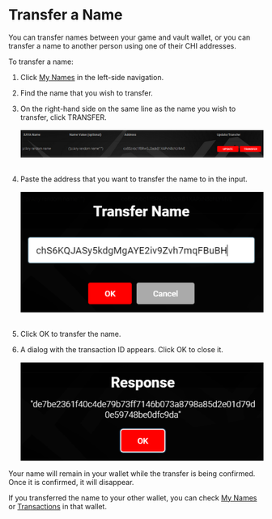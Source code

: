 # Transfer a Name

You can transfer names between your game and vault wallet, or you can transfer a 
name to another person using one of their CHI addresses.

To transfer a name:

1. Click [My Names](my_names.md) in the left-side navigation.

2. Find the name that you wish to transfer.

3. On the right-hand side on the same line as the name you wish to transfer, 
click TRANSFER.  
   
![click-transfer-button](img/click-transfer-button.zoom71.png)  
 

4. Paste the address that you want to transfer the name to in the input.  
   
![transfer-dialog](img/transfer-dialog.png)  
 

5. Click OK to transfer the name.

6. A dialog with the transaction ID appears. Click OK to close it.  
   
![transfer-transaction-id](img/transfer-transaction-id.png)

Your name will remain in your wallet while the transfer is being confirmed. Once 
it is confirmed, it will disappear.

If you transferred the name to your other wallet, you can check [My 
Names](my_names.md) or [Transactions](transactions.md) in that wallet.


